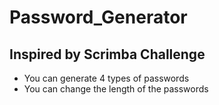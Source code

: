 # Password_Generator

## Inspired by Scrimba Challenge
+ You can generate 4 types of passwords 
+ You can change the length of the passwords
